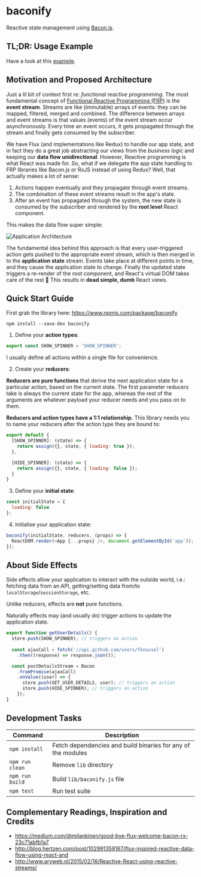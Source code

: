 # baconify

Reactive state management using [Bacon.js](http://baconjs.github.io/).

## TL;DR: Usage Example

Have a look at this [example](https://github.com/fknussel/baconify-example).

## Motivation and Proposed Architecture

Just a lil bit of context first *re: functional reactive programming*. The most fundamental concept of [Functional Reactive Programming (FRP)](http://en.wikipedia.org/wiki/Functional_reactive_programming) is the **event stream**. Streams are like (immutable) arrays of events: they can be mapped, 
filtered, merged and combined. The difference between arrays and event streams is that values (events) of the event stream occur asynchronously. Every time an event occurs, it gets propagated through the stream and finally gets consumed by the subscriber.

We have Flux (and implementations like Redux) to handle our app state, and in fact they do a great job abstracting our views from the *business logic* and keeping our **data flow unidirectional**. However, Reactive programming is what React was made for. So, what if we delegate the app state handling to FRP libraries like Bacon.js or RxJS instead of using Redux? Well, that actually makes a lot of sense: 

1. Actions happen eventually and they propagate through event streams.
2. The combination of these event streams result in the app's state.
3. After an event has propagated through the system, the new state is consumed by the subscriber and rendered by the **root level** React component.

This makes the data flow super simple:

![Application Architecture](http://i.imgur.com/57PHNjS.png)

The fundamental idea behind this approach is that every user-triggered action gets pushed to the appropriate event stream, which is then merged in to the **application state** stream. Events take place at different points in time, and they cause the application state to change. Finally the updated state triggers a re-render of the root component, and React's virtual DOM takes care of the rest :tada: This results in **dead simple, dumb** React views.

## Quick Start Guide

First grab the library here: https://www.npmjs.com/package/baconify

```
npm install --save-dev baconify
```

1) Define your **action types**:

```js
export const SHOW_SPINNER = 'SHOW_SPINNER';
```

I usually define all actions within a single file for convenience.

2) Create your **reducers**:

**Reducers are pure functions** that derive the next application state for a particular action, based on the current state. The first parameter reducers take is always the current state for the app, whereas the rest of the arguments are whatever payload your reducer needs and you pass on to them.

**Reducers and action types have a 1:1 relationship.** This library needs you to name your reducers after the action type they are bound to:

```js
export default {
  [SHOW_SPINNER]: (state) => {
    return assign({}, state, { loading: true });
  },

  [HIDE_SPINNER]: (state) => {
    return assign({}, state, { loading: false });
  }
}
```

3) Define your **initial state**:

```js
const initialState = {
  loading: false
};
```

4) Initialise your application state:

```js
baconify(initialState, reducers, (props) => {
  ReactDOM.render(<App {...props} />, document.getElementById('app'));
});
```

## About Side Effects

Side effects allow your application to interact with the outside world, i.e.: fetching data from an API, getting/setting data from/to `localStorage`/`sessionStorage`, etc.

Unlike reducers, effects are **not** pure functions.

Naturally effects may (and usually do) trigger actions to update the application state.

```js
export function getUserDetails() {
  store.push(SHOW_SPINNER); // triggers an action
  
  const ajaxCall = fetch('//api.github.com/users/fknussel')
    .then((response) => response.json());

  const postDetailsStream = Bacon
    .fromPromise(ajaxCall)
    .onValue((user) => {
      store.push(GET_USER_DETAILS, user); // triggers an action
      store.push(HIDE_SPINNER); // triggers an action
    });
}
```

## Development Tasks

| Command | Description |
|---------|-------------|
| `npm install` | Fetch dependencies and build binaries for any of the modules |
| `npm run clean` | Remove `lib` directory |
| `npm run build` | Build `lib/baconify.js` file |
| `npm test` | Run test suite |

## Complementary Readings, Inspiration and Credits

* https://medium.com/@milankinen/good-bye-flux-welcome-bacon-rx-23c71abfb1a7
* http://blog.hertzen.com/post/102991359167/flux-inspired-reactive-data-flow-using-react-and
* http://www.aryweb.nl/2015/02/16/Reactive-React-using-reactive-streams/
